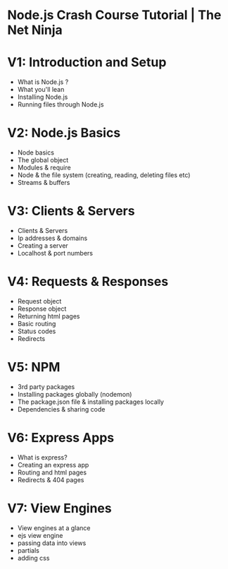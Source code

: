 # Node.js Crash Course Tutorial | The Net Ninja

# V1: Introduction and Setup
- What is Node.js ?
- What you'll lean
- Installing Node.js
- Running files through Node.js

# V2: Node.js Basics
- Node basics
- The global object
- Modules & require
- Node & the file system (creating, reading, deleting files etc)
- Streams & buffers

# V3: Clients & Servers
- Clients & Servers
- Ip addresses & domains
- Creating a server
- Localhost & port numbers

# V4: Requests & Responses
- Request object
- Response object
- Returning html pages
- Basic routing
- Status codes
- Redirects

# V5: NPM
- 3rd party packages
- Installing packages globally (nodemon)
- The package.json file & installing packages locally
- Dependencies & sharing code

# V6: Express Apps
- What is express?
- Creating an express app
- Routing and html pages
- Redirects & 404 pages

# V7: View Engines
- View engines at a glance
- ejs view engine
- passing data into views
- partials
- adding css

